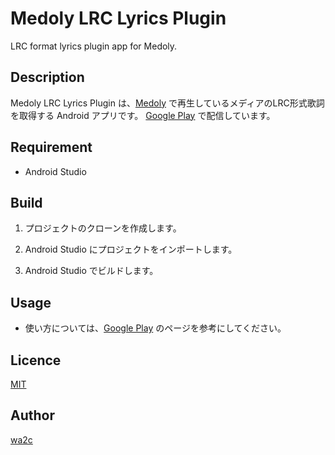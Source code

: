 Medoly LRC Lyrics Plugin
============================

LRC format lyrics plugin app for Medoly.

## Description

Medoly LRC Lyrics Plugin は、[Medoly](https://play.google.com/store/apps/details?id=com.wa2c.android.medoly) で再生しているメディアのLRC形式歌詞を取得する Android アプリです。
[Google Play](https://play.google.com/store/apps/details?id=com.wa2c.android.medoly.plugin.action.lrclyrics) で配信しています。

## Requirement

* Android Studio

## Build

1. プロジェクトのクローンを作成します。

2. Android Studio にプロジェクトをインポートします。

3. Android Studio でビルドします。

## Usage

* 使い方については、[Google Play](https://play.google.com/store/apps/details?id=com.wa2c.android.medoly.plugin.action.lrclyrics) のページを参考にしてください。

## Licence

[MIT](https://bitbucket.org/wa2c/medoly-lrc-lyrics-plugin/raw/ae8523638c9e6ea3772a279f0287c9207577d870/LICENSE.txt)

## Author

[wa2c](https://bitbucket.org/wa2c/)

